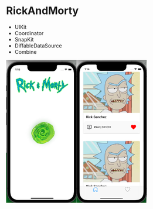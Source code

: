 # RickAndMorty

- UIKit
- Coordinator
- SnapKit
- DiffableDataSource
- Combine


<img src="https://github.com/NastasiaIOSdev/RickAndMorty/blob/main/111.png" width="192" height="390"><img src="https://github.com/NastasiaIOSdev/RickAndMorty/blob/main/11.png" width="192" height="390">
